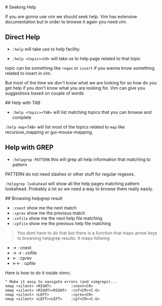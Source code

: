 # Seeking Help

If you are gonna use vim we should seek help. Vim has extensive documentation
but in order to browse it again you need vim.

## Direct Help

* `:help` will take use to help facility.

* `:help <topic><CR>` will take us to help page related to that topic

topic can be something like `regex` or `insert` if you wanna know something
related to insert in vim.

But most of the time we don't know what we are looking for so how do you get help
if you don't know what you are looking for. Vim can give you suggestions based on
couple of words

## Help with TAB

* `:help <topic><TAB>` will list matching topics that you can browse and complete

`:help map<TAB>` will list most of the topics related to `map` like recursive_mapping
or gui-mouse-mapping.

## Help with GREP

* `:helpgrep PATTERN` this will grep all help information that matching to pattern

PATTERN do not need slashes or other stuff for regular regexes.

`:helpgrep lookahead` will show all the help pages matching pattern lookahead.
Probably a lot so we need a way to browse them really easily.

## Browsing helpgrep result

* `:cnext` show me the next match
* `:cprev` show me the previous match
* `:cnfile` show me the next help file matching
* `:cpfile` show me the previous help file matching

> You dont have to do that but there is a function that maps arrow keys to
browsing helpgrep results. It maps follwing
  * -> : cnext
  * -> -> : cnfile
  * <- : cprev
  * <-<- : cpfile

Here is how to do it inside vimrc.

    " Make it easy to navigate errors (and vimgreps)...
    nmap <silent> <RIGHT>         :cnext<CR>
    nmap <silent> <RIGHT><RIGHT>  :cnf<CR><C-G>
    nmap <silent> <LEFT>          :cprev<CR>
    nmap <silent> <LEFT><LEFT>    :cpf<CR><C-G>
